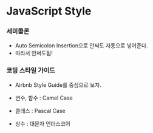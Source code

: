 # JavaScript Style

### 세미콜론

- Auto Semicolon Insertion으로 안써도 자동으로 넣어준다.
- 따라서 안써도됨!



### 코딩 스타일 가이드

- Airbnb Style Guide를 중심으로 보자.

- 변수, 함수 : Camel Case
- 클래스 : Pascal Case
- 상수 : 대문자 언더스코어
